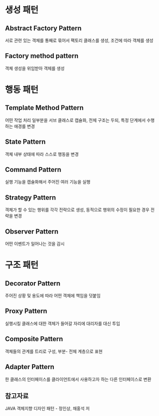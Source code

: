 # 생성 패턴

## Abstract Factory Pattern
서로 관련 있는 객체를 통째로 묶어서 팩토리 클래스를 생성, 조건에 따라 객체를 생성
## Factory method pattern 
객체 생성을 위임받아 객체를 생성

# 행동 패턴

## Template Method Pattern
어떤 작업 처리 일부분을 서브 클래스로 캡슐화, 전체 구조는 두되, 특정 단계에서 수행하는 애경를 변경
## State Pattern
객체 내부 상태에 따라 스스로 행동을 변경
## Command Pattern
실행 기능을 캡슐화해서 주어진 여러 기능을 실행 
## Strategy Pattern
객체가 할 수 있는 행위를 각각 전략으로 생성, 동적으로 행위의 수정이 필요한 경우 전략을 변경
## Observer Pattern
어떤 이벤트가 일어나는 것을 감시

# 구조 패턴

## Decorator Pattern
주어진 상황 및 용도에 따라 어떤 객체에 책임을 덧붙임
## Proxy Pattern
실행시킬 클래스에 대한 객체가 들어갈 자리에 대리자를 대신 투입
## Composite Pattern
객체들의 관계를 트리로 구성, 부분- 전체 계층으로 표현 
## Adapter Pattern
한 클래스의 인터페이스를 클라이언트에서 사용하고자 하는 다른 인터페이스로 변환 


## 참고자료
JAVA 객체지향 디자인 패턴 - 정인상, 채홍석 저